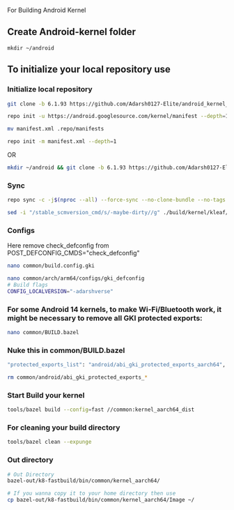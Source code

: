 For Building Android Kernel

Create Android-kernel folder
----------------------------------

    mkdir ~/android

To initialize your local repository use
---------------------------------------


### Initialize local repository ###

```bash
git clone -b 6.1.93 https://github.com/Adarsh0127-Elite/android_kernel_manifest.git android && cd android
```

```bash
repo init -u https://android.googlesource.com/kernel/manifest --depth=1
```

```bash
mv manifest.xml .repo/manifests
```

```bash
repo init -m manifest.xml --depth=1
```
OR

```bash
mkdir ~/android && git clone -b 6.1.93 https://github.com/Adarsh0127-Elite/android_kernel_manifest.git android && cd android && repo init -u https://android.googlesource.com/kernel/manifest --depth=1 && mv manifest.xml .repo/manifests && repo init -m manifest.xml --depth=1 && repo sync -c -j$(nproc --all) --force-sync --no-clone-bundle --no-tags
```

### Sync ###

```bash
repo sync -c -j$(nproc --all) --force-sync --no-clone-bundle --no-tags
```

```bash
sed -i "/stable_scmversion_cmd/s/-maybe-dirty//g" ./build/kernel/kleaf/impl/stamp.bzl
```

### Configs ###
Here remove check_defconfig from
POST_DEFCONFIG_CMDS="check_defconfig"
```bash
nano common/build.config.gki
```

```bash
nano common/arch/arm64/configs/gki_defconfig
# Build flags
CONFIG_LOCALVERSION="-adarshverse"
```

### For some Android 14 kernels, to make Wi-Fi/Bluetooth work, it might be necessary to remove all GKI protected exports: ###

```bash
nano common/BUILD.bazel
```
### Nuke this in common/BUILD.bazel ###
```bash
"protected_exports_list": "android/abi_gki_protected_exports_aarch64",
```
```bash
rm common/android/abi_gki_protected_exports_*
```

### Start Build your kernel ###

```bash
tools/bazel build --config=fast //common:kernel_aarch64_dist
```
### For cleaning your build directory ###

```bash
tools/bazel clean --expunge
```

### Out directory ###

```bash
# Out Directory 
bazel-out/k8-fastbuild/bin/common/kernel_aarch64/

# If you wanna copy it to your home directory then use
cp bazel-out/k8-fastbuild/bin/common/kernel_aarch64/Image ~/
```
